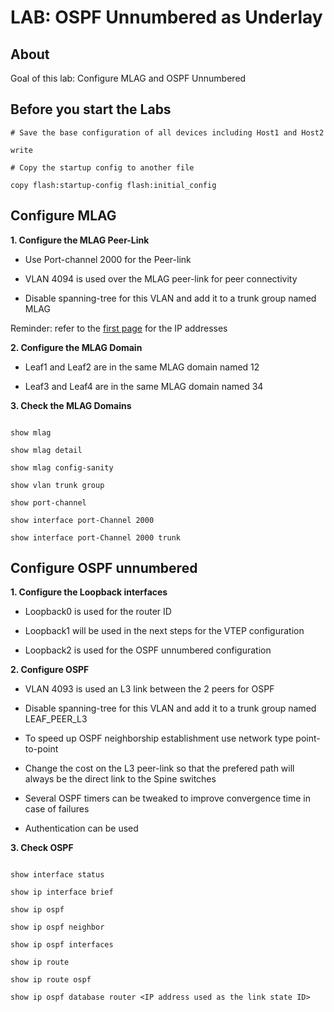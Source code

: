 # LAB: OSPF Unnumbered as Underlay

## About

Goal of this lab: Configure MLAG and OSPF Unnumbered

## Before you start the Labs


```cli
# Save the base configuration of all devices including Host1 and Host2

write

# Copy the startup config to another file

copy flash:startup-config flash:initial_config

```

## Configure MLAG

__1. Configure the MLAG Peer-Link__

- Use Port-channel 2000 for the Peer-link

- VLAN 4094 is used over the MLAG peer-link for peer connectivity

- Disable spanning-tree for this VLAN and add it to a trunk group named MLAG

Reminder: refer to the [first page](https://github.com/aphillipps/EVPN-TOI) for the IP addresses

__2. Configure the MLAG Domain__

- Leaf1 and Leaf2 are in the same MLAG domain named 12

- Leaf3 and Leaf4 are in the same MLAG domain named 34

__3. Check the MLAG Domains__

```cli

show mlag

show mlag detail

show mlag config-sanity

show vlan trunk group

show port-channel

show interface port-Channel 2000

show interface port-Channel 2000 trunk

```

## Configure OSPF unnumbered

__1. Configure the Loopback interfaces__

- Loopback0 is used for the router ID

- Loopback1 will be used in the next steps for the VTEP configuration

- Loopback2 is used for the OSPF unnumbered configuration

__2. Configure OSPF__

- VLAN 4093 is used an L3 link between the 2 peers for OSPF

- Disable spanning-tree for this VLAN and add it to a trunk group named LEAF_PEER_L3

- To speed up OSPF neighborship establishment use network type point-to-point

- Change the cost on the L3 peer-link so that the prefered path will always be the direct link to the Spine switches

- Several OSPF timers can be tweaked to improve convergence time in case of failures

- Authentication can be used

__3. Check OSPF__

```cli

show interface status

show ip interface brief

show ip ospf

show ip ospf neighbor

show ip ospf interfaces

show ip route

show ip route ospf

show ip ospf database router <IP address used as the link state ID>

```
